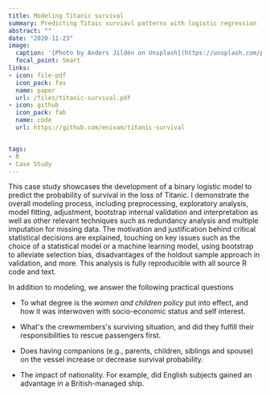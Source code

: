 ```yaml
---
title: Modeling Titanic survival 
summary: Predicting Titaic surviavl patterns with logistic regression
abstract: ""
date: "2020-11-23"
image:
  caption: '[Photo by Anders Jildén on Unsplash](https://unsplash.com/photos/PXdBkNF8rlk)'
  focal_point: Smart
links:
- icon: file-pdf
  icon_pack: fas
  name: paper
  url: /files/titanic-survival.pdf
- icon: github
  icon_pack: fab
  name: code
  url: https://github.com/enixam/titanic-survival


tags:
- R
- Case Study
---
```


This case study showcases the development of a binary logistic model to predict the probability of survival in the loss of Titanic. I demonstrate the overall modeling process, including preprocessing, exploratory analysis,  model fitting, adjustment, bootstrap internal validation and interpretation as well as other relevant techniques such as redundancy analysis and multiple imputation for missing data. The motivation and justification behind critical statistical decisions are explained, touching on key issues such as the choice of a statistical model or a machine learning model, using bootstrap to alleviate selection bias, disadvantages of the holdout sample approach in validation, and more. This analysis is fully reproducible with all source R code and text. 

In addition to modeling, we answer the following practical questions 

- To what degree is the *women and children policy* put into effect, and how it was interwoven with socio-economic status and self interest. 

- What's the crewmembers's surviving situation, and did they fulfill their responsibilities to rescue passengers first. 

- Does having companions (e.g., parents, children, siblings and spouse) on the vessel increase or decrease survival probability. 

- The impact of nationality. For example, did English subjects gained an advantage in a British-managed ship. 

